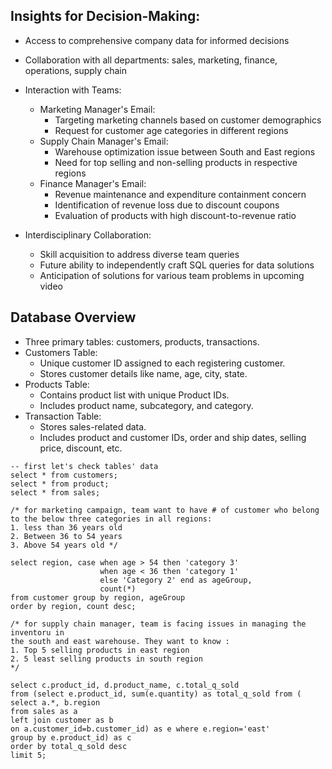 ## Insights for Decision-Making:
  - Access to comprehensive company data for informed decisions
  - Collaboration with all departments: sales, marketing, finance, operations, supply chain
- Interaction with Teams:
    - Marketing Manager's Email:
        - Targeting marketing channels based on customer demographics
        - Request for customer age categories in different regions
    - Supply Chain Manager's Email:
        - Warehouse optimization issue between South and East regions
        - Need for top selling and non-selling products in respective regions
    - Finance Manager's Email:
        - Revenue maintenance and expenditure containment concern
        - Identification of revenue loss due to discount coupons
        - Evaluation of products with high discount-to-revenue ratio

- Interdisciplinary Collaboration:
    - Skill acquisition to address diverse team queries
    - Future ability to independently craft SQL queries for data solutions
    - Anticipation of solutions for various team problems in upcoming video

## Database Overview
  - Three primary tables: customers, products, transactions.
- Customers Table: 
  - Unique customer ID assigned to each registering customer.
  - Stores customer details like name, age, city, state.
- Products Table: 
  - Contains product list with unique Product IDs.
  - Includes product name, subcategory, and category.
- Transaction Table: 
  - Stores sales-related data.
  - Includes product and customer IDs, order and ship dates, selling price, discount, etc.


```
-- first let's check tables' data
select * from customers;
select * from product;
select * from sales;

/* for marketing campaign, team want to have # of customer who belong to the below three categories in all regions:
1. less than 36 years old
2. Between 36 to 54 years
3. Above 54 years old */

select region, case when age > 54 then 'category 3'
                    when age < 36 then 'category 1'
                    else 'Category 2' end as ageGroup,
                    count(*)
from customer group by region, ageGroup
order by region, count desc;

/* for supply chain manager, team is facing issues in managing the inventoru in
the south and east warehouse. They want to know :
1. Top 5 selling products in east region
2. 5 least selling products in south region
*/

select c.product_id, d.product_name, c.total_q_sold
from (select e.product_id, sum(e.quantity) as total_q_sold from (
select a.*, b.region
from sales as a
left join customer as b
on a.customer_id=b.customer_id) as e where e.region='east'
group by e.product_id) as c
order by total_q_sold desc
limit 5;

```
